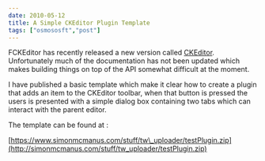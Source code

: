 ```yaml
---
date: 2010-05-12
title: A Simple CKEditor Plugin Template
tags: ["osmososft","post"]
---
```

FCKEditor has recently released a new version called [CKEditor](http://ckeditor.com/). Unfortunately much of the documentation has not been updated which makes building things on top of the API somewhat difficult at the moment.  
  
I have published a basic template which make it clear how to create a plugin that adds an item to the CKEditor toolbar, when that button is pressed the users is presented with a simple dialog box containing two tabs which can interact with the parent editor.  
  
The template can be found at :  
  
[https://www.simonmcmanus.com/stuff/tw\_uploader/testPlugin.zip](http://simonmcmanus.com/stuff/tw_uploader/testPlugin.zip)

        
